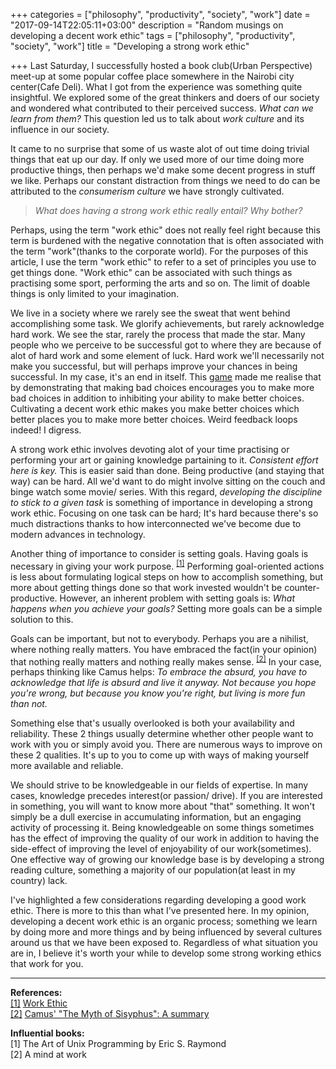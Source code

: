+++
categories = ["philosophy", "productivity", "society", "work"]
date = "2017-09-14T22:05:11+03:00"
description = "Random musings on developing a decent work ethic"
tags = ["philosophy", "productivity", "society", "work"]
title = "Developing a strong work ethic"

+++
Last Saturday, I successfully hosted a book club(Urban Perspective) meet-up at some popular coffee place somewhere in the Nairobi city center(Cafe Deli). What I got from the experience was something quite insightful. We explored some of the great thinkers and doers of our society and wondered what contributed to their perceived success. *What can we learn from them?* This question led us to talk about *work culture* and its influence in our society.

It came to no surprise that some of us waste alot of out time doing trivial things that eat up our day. If only we used more of our time doing more productive things, then perhaps we'd make some decent progress in stuff we like. Perhaps our constant distraction from things we need to do can be attributed to the *consumerism culture* we have strongly cultivated.

> *What does having a strong work ethic really entail?*
> *Why bother?*

Perhaps, using the term "work ethic" does not really feel right because this term is burdened with the negative connotation that is often associated with the term "work"(thanks to the corporate world). For the purposes of this article, I use the term "work ethic" to refer to a set of principles you use to get things done. "Work ethic" can be associated with such things as practising some sport, performing the arts and so on. The limit of doable things is only limited to your imagination.

We live in a society where we rarely see the sweat that went behind accomplishing some task. We glorify achievements, but rarely acknowledge hard work. We see the star, rarely the process that made the star. Many people who we perceive to be successful got to where they are because of alot of hard work and some element of luck. Hard work we'll necessarily not make you successful, but will perhaps improve your chances in being successful. In my case, it's an end in itself. This [game](http://depressionquest.com/) made me realise that by demonstrating that making bad choices encourages you to make more bad choices in addition to inhibiting your ability to make better choices. Cultivating a decent work ethic makes you make better choices which better places you to make more better choices. Weird feedback loops indeed! I digress.


A strong work ethic involves devoting alot of your time practising or performing your art or gaining knowledge partaining to it. *Consistent effort here is key.* This is easier said than done. Being productive (and staying that way) can be hard. All we'd want to do might involve sitting on the couch and binge watch some movie/ series. With this regard, *developing the discipline to stick to a given task* is something of importance in developing a strong work ethic. Focusing on one task can be hard; It's hard because there's so much distractions thanks to how interconnected we've become due to modern advances in technology.

Another thing of importance to consider is setting goals. Having goals is necessary in giving your work purpose. <sup><a href="#ref1" id="link1">[1]</a></sup> Performing goal-oriented actions is less about formulating logical steps on how to accomplish something, but more about getting things done so that work invested wouldn't be counter-productive. However, an inherent problem with setting goals is: *What happens when you achieve your goals?* Setting more goals can be a simple solution to this.

Goals can be important, but not to everybody. Perhaps you are a nihilist, where nothing really matters. You have embraced the fact(in your opinion) that nothing really matters and nothing really makes sense. <sup><a href="#ref2" id="link2">[2]</a></sup> In your case, perhaps thinking like Camus helps: *To embrace the absurd, you have to acknowledge that life is absurd and live it anyway. Not because you hope you're wrong, but because you know you're right, but living is more fun than not.*

Something else that's usually overlooked is both your availability and reliability. These 2 things usually determine whether other people want to work with you or simply avoid you. There are numerous ways to improve on these 2 qualities. It's up to you to come up with ways of making yourself more available and reliable.

We should strive to be knowledgeable in our fields of expertise. In many cases, knowledge precedes interest(or passion/ drive). If you are interested in something, you will want to know more about "that" something. It won't simply be a dull exercise in accumulating information, but an engaging activity of processing it. Being knowledgeable on some things sometimes has the effect of improving the quality of our work in addition to having the side-effect of improving the level of enjoyability of our work(sometimes). One effective way of growing our knowledge base is by developing a strong reading culture, something a majority of our population(at least in my country) lack.

I've highlighted a few considerations regarding developing a good work ethic. There is more to this than what I've presented here. In my opinion, developing a decent work ethic is an organic process; something we learn by doing more and more things and by being influenced by several cultures around us that we have been exposed to. Regardless of what situation you are in, I believe it's worth your while to develop some strong working ethics that work for you.

***
**References:**  
<a href="#link1" id="ref1">[1]</a> [Work Ethic](https://en.wikipedia.org/wiki/Work_ethic )  
<a href="#link2" id="ref2">[2]</a> [Camus' "The Myth of Sisyphus": A summary](https://www.philosophybro.com/archive/camus-the-myth-of-sisyphus-a-summary)

**Influential books:**  
[1] The Art of Unix Programming by Eric S. Raymond  
[2] A mind at work
